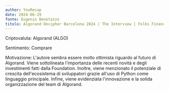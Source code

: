 ```yaml
---
author: YouRecap
date: 2024-06-29
fonte: Eugenio Benetazzo
titolo: Algorand Decipher Barcelona 2024 | The Interview | Folks Finance with Benedetto Biondi
---
```


Criptovaluta: Algorand (ALGO)

Sentimento: Comprare

Motivazione: L'autore sembra essere molto ottimista riguardo al futuro di Algorand. Viene sottolineata l'importanza delle recenti novità e degli investimenti fatti dalla Foundation. Inoltre, viene menzionato il potenziale di crescita dell'ecosistema di sviluppatori grazie all'uso di Python come linguaggio principale. Infine, viene evidenziata l'innovazione e la solida organizzazione del team di Algorand.
